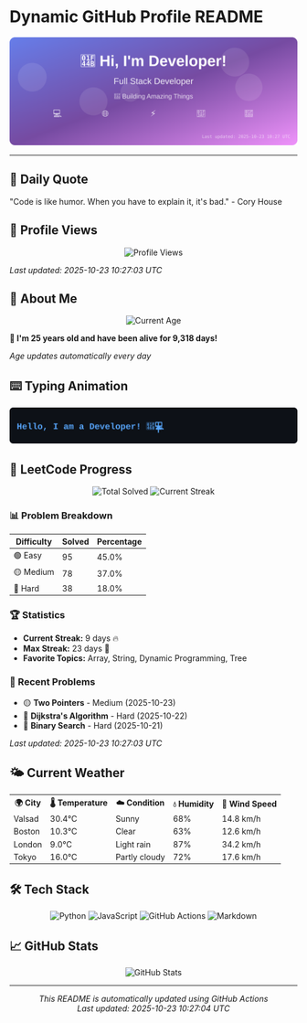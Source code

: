 # Dynamic GitHub Profile README

<!-- HEADER-START -->
<p align="center">
    <img src="./assets/header.svg" alt="Profile Header" />
</p>

---

<!-- HEADER-END -->

<!-- QUOTES-START -->
## 💭 Daily Quote

"Code is like humor. When you have to explain it, it's bad." - Cory House

<!-- QUOTES-END -->

<!-- VISITOR-COUNTER-START -->
## 👀 Profile Views

<p align="center">
    <img src="https://img.shields.io/badge/Profile%20Views-1256-blue?style=for-the-badge&logo=eye&logoColor=white" alt="Profile Views">
</p>

*Last updated: 2025-10-23 10:27:03 UTC*

<!-- VISITOR-COUNTER-END -->

<!-- AGE-START -->
## 🎂 About Me

<p align="center">
    <img src="https://img.shields.io/badge/Age-25%20years%206%20months%204%20days-brightgreen?style=for-the-badge&logo=calendar&logoColor=white" alt="Current Age">
</p>

**🌟 I'm 25 years old and have been alive for 9,318 days!**

*Age updates automatically every day*

<!-- AGE-END -->

<!-- TYPING-ANIMATION-START -->
## ⌨️ Typing Animation

<p align="center">
    <img src="./assets/typing_animation.svg" alt="Typing Animation" />
</p>

<!-- TYPING-ANIMATION-END -->

<!-- LEETCODE-START -->
## 🧩 LeetCode Progress

<p align="center">
    <img src="https://img.shields.io/badge/Total%20Solved-211-brightgreen?style=for-the-badge&logo=leetcode&logoColor=white" alt="Total Solved">
    <img src="https://img.shields.io/badge/Current%20Streak-9%20days-orange?style=for-the-badge&logo=fire&logoColor=white" alt="Current Streak">
</p>

### 📊 Problem Breakdown

| Difficulty | Solved | Percentage |
|------------|--------|------------|
| 🟢 Easy | 95 | 45.0% |
| 🟡 Medium | 78 | 37.0% |
| 🔴 Hard | 38 | 18.0% |

### 🏆 Statistics
- **Current Streak:** 9 days 🔥
- **Max Streak:** 23 days 🏅
- **Favorite Topics:** Array, String, Dynamic Programming, Tree

### 📝 Recent Problems
- 🟡 **Two Pointers** - Medium (2025-10-23)
- 🔴 **Dijkstra's Algorithm** - Hard (2025-10-22)
- 🔴 **Binary Search** - Hard (2025-10-21)

*Last updated: 2025-10-23 10:27:03 UTC*

<!-- LEETCODE-END -->

<!-- WEATHER-START -->
## 🌤️ Current Weather

<table>
<tr>
    <th>🌍 City</th>
    <th>🌡️ Temperature</th>
    <th>☁️ Condition</th>
    <th>💧 Humidity</th>
    <th>💨 Wind Speed</th>
</tr>
<tr>
    <td>Valsad</td>
    <td>30.4°C</td>
    <td>Sunny</td>
    <td>68%</td>
    <td>14.8 km/h</td>
</tr>
<tr>
    <td>Boston</td>
    <td>10.3°C</td>
    <td>Clear</td>
    <td>63%</td>
    <td>12.6 km/h</td>
</tr>
<tr>
    <td>London</td>
    <td>9.0°C</td>
    <td>Light rain</td>
    <td>87%</td>
    <td>34.2 km/h</td>
</tr>
<tr>
    <td>Tokyo</td>
    <td>16.0°C</td>
    <td>Partly cloudy</td>
    <td>72%</td>
    <td>17.6 km/h</td>
</tr>
</table>
<!-- WEATHER-END -->

## 🛠️ Tech Stack

<p align="center">
    <img src="https://img.shields.io/badge/Python-3776AB?style=for-the-badge&logo=python&logoColor=white" alt="Python">
    <img src="https://img.shields.io/badge/JavaScript-F7DF1E?style=for-the-badge&logo=javascript&logoColor=black" alt="JavaScript">
    <img src="https://img.shields.io/badge/GitHub%20Actions-2088FF?style=for-the-badge&logo=github-actions&logoColor=white" alt="GitHub Actions">
    <img src="https://img.shields.io/badge/Markdown-000000?style=for-the-badge&logo=markdown&logoColor=white" alt="Markdown">
</p>

## 📈 GitHub Stats

<p align="center">
    <img src="https://github-readme-stats.vercel.app/api?username=ambicuity&show_icons=true&theme=radical" alt="GitHub Stats">
</p>

---

<p align="center">
    <i>This README is automatically updated using GitHub Actions</i><br>
    <i>Last updated: 2025-10-23 10:27:04 UTC</i>
</p>

